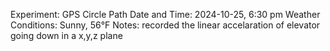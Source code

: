 Experiment: GPS Circle Path
Date and Time: 2024-10-25, 6:30 pm
Weather Conditions: Sunny, 56°F
Notes: recorded the linear accelaration of elevator going down in a x,y,z plane